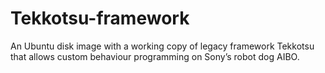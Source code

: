 # Tekkotsu-framework
An Ubuntu disk image with a working copy of legacy framework Tekkotsu that allows custom behaviour programming on Sony’s robot dog AIBO.

